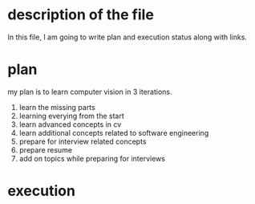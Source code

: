 # description of the file
In this file, I am going to write plan and execution status along with links.


# plan 
my plan is to learn computer vision in 3 iterations.
1. learn the missing parts
2. learning everying from the start
3. learn advanced concepts in cv
4. learn additional concepts related to software engineering
5. prepare for interview related concepts
6. prepare resume
7. add on topics while preparing for interviews


   
# execution 
